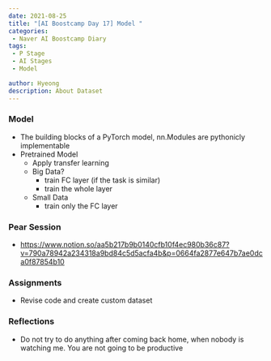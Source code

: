 ```yaml
---
date: 2021-08-25
title: "[AI Boostcamp Day 17] Model "
categories: 
 - Naver AI Boostcamp Diary
tags:
 - P Stage
 - AI Stages
 - Model

author: Hyeong
description: About Dataset 
---
```

### Model
- The building blocks of a PyTorch model, nn.Modules are pythonicly implementable
- Pretrained Model
    - Apply transfer learning
    - Big Data?
        - train FC layer (if the task is similar)
        - train the whole layer 
    - Small Data
        - train only the FC layer

### Pear Session
- https://www.notion.so/aa5b217b9b0140cfb10f4ec980b36c87?v=790a78942a234318a9bd84c5d5acfa4b&p=0664fa2877e647b7ae0dca0f87854b10

### Assignments
- Revise code and create custom dataset

### Reflections
- Do not try to do anything after coming back home, when nobody is watching me. You are not going to be productive


